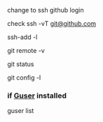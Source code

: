 change to ssh github login

check 
ssh -vT [git@github.com](mailto:git@github.com)

ssh-add -l

git remote -v

git status

git config -l

### if [Guser](https://github.com/krnsk0/guser) installed
guser list

